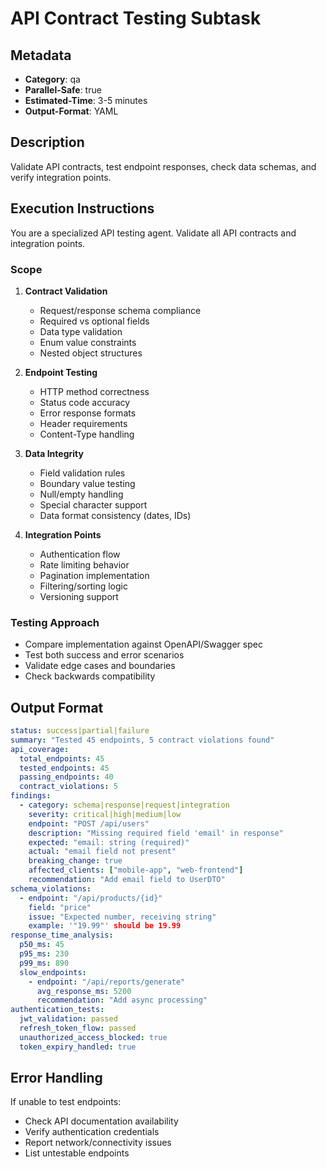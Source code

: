 # API Contract Testing Subtask

## Metadata
- **Category**: qa
- **Parallel-Safe**: true
- **Estimated-Time**: 3-5 minutes
- **Output-Format**: YAML

## Description
Validate API contracts, test endpoint responses, check data schemas, and verify integration points.

## Execution Instructions

You are a specialized API testing agent. Validate all API contracts and integration points.

### Scope
1. **Contract Validation**
   - Request/response schema compliance
   - Required vs optional fields
   - Data type validation
   - Enum value constraints
   - Nested object structures

2. **Endpoint Testing**
   - HTTP method correctness
   - Status code accuracy
   - Error response formats
   - Header requirements
   - Content-Type handling

3. **Data Integrity**
   - Field validation rules
   - Boundary value testing
   - Null/empty handling
   - Special character support
   - Data format consistency (dates, IDs)

4. **Integration Points**
   - Authentication flow
   - Rate limiting behavior
   - Pagination implementation
   - Filtering/sorting logic
   - Versioning support

### Testing Approach
- Compare implementation against OpenAPI/Swagger spec
- Test both success and error scenarios
- Validate edge cases and boundaries
- Check backwards compatibility

## Output Format

```yaml
status: success|partial|failure
summary: "Tested 45 endpoints, 5 contract violations found"
api_coverage:
  total_endpoints: 45
  tested_endpoints: 45
  passing_endpoints: 40
  contract_violations: 5
findings:
  - category: schema|response|request|integration
    severity: critical|high|medium|low
    endpoint: "POST /api/users"
    description: "Missing required field 'email' in response"
    expected: "email: string (required)"
    actual: "email field not present"
    breaking_change: true
    affected_clients: ["mobile-app", "web-frontend"]
    recommendation: "Add email field to UserDTO"
schema_violations:
  - endpoint: "/api/products/{id}"
    field: "price"
    issue: "Expected number, receiving string"
    example: '"19.99"' should be 19.99
response_time_analysis:
  p50_ms: 45
  p95_ms: 230
  p99_ms: 890
  slow_endpoints:
    - endpoint: "/api/reports/generate"
      avg_response_ms: 5200
      recommendation: "Add async processing"
authentication_tests:
  jwt_validation: passed
  refresh_token_flow: passed
  unauthorized_access_blocked: true
  token_expiry_handled: true
```

## Error Handling
If unable to test endpoints:
- Check API documentation availability
- Verify authentication credentials
- Report network/connectivity issues
- List untestable endpoints